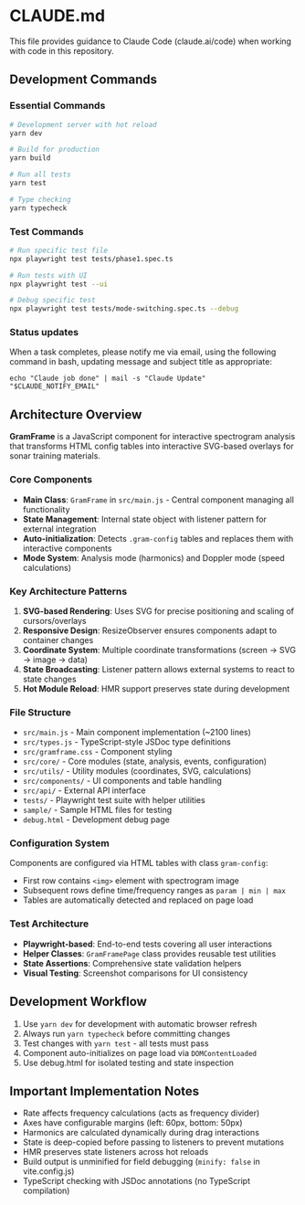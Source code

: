 # CLAUDE.md

This file provides guidance to Claude Code (claude.ai/code) when working with code in this repository.

## Development Commands

### Essential Commands
```bash
# Development server with hot reload
yarn dev

# Build for production
yarn build

# Run all tests
yarn test

# Type checking
yarn typecheck
```

### Test Commands
```bash
# Run specific test file
npx playwright test tests/phase1.spec.ts

# Run tests with UI
npx playwright test --ui

# Debug specific test
npx playwright test tests/mode-switching.spec.ts --debug
```

### Status updates

When a task completes, please notify me via email, using the following command in bash, updating message and subject title as appropriate:

```
echo "Claude job done" | mail -s "Claude Update" "$CLAUDE_NOTIFY_EMAIL"
```

## Architecture Overview

**GramFrame** is a JavaScript component for interactive spectrogram analysis that transforms HTML config tables into interactive SVG-based overlays for sonar training materials.

### Core Components

- **Main Class**: `GramFrame` in `src/main.js` - Central component managing all functionality
- **State Management**: Internal state object with listener pattern for external integration
- **Auto-initialization**: Detects `.gram-config` tables and replaces them with interactive components
- **Mode System**: Analysis mode (harmonics) and Doppler mode (speed calculations)

### Key Architecture Patterns

1. **SVG-based Rendering**: Uses SVG for precise positioning and scaling of cursors/overlays
2. **Responsive Design**: ResizeObserver ensures components adapt to container changes  
3. **Coordinate System**: Multiple coordinate transformations (screen → SVG → image → data)
4. **State Broadcasting**: Listener pattern allows external systems to react to state changes
5. **Hot Module Reload**: HMR support preserves state during development

### File Structure

- `src/main.js` - Main component implementation (~2100 lines)
- `src/types.js` - TypeScript-style JSDoc type definitions
- `src/gramframe.css` - Component styling
- `src/core/` - Core modules (state, analysis, events, configuration)
- `src/utils/` - Utility modules (coordinates, SVG, calculations)
- `src/components/` - UI components and table handling
- `src/api/` - External API interface
- `tests/` - Playwright test suite with helper utilities
- `sample/` - Sample HTML files for testing
- `debug.html` - Development debug page

### Configuration System

Components are configured via HTML tables with class `gram-config`:
- First row contains `<img>` element with spectrogram image
- Subsequent rows define time/frequency ranges as `param | min | max`
- Tables are automatically detected and replaced on page load

### Test Architecture

- **Playwright-based**: End-to-end tests covering all user interactions
- **Helper Classes**: `GramFramePage` class provides reusable test utilities
- **State Assertions**: Comprehensive state validation helpers
- **Visual Testing**: Screenshot comparisons for UI consistency

## Development Workflow

1. Use `yarn dev` for development with automatic browser refresh
2. Always run `yarn typecheck` before committing changes
3. Test changes with `yarn test` - all tests must pass
4. Component auto-initializes on page load via `DOMContentLoaded`
5. Use debug.html for isolated testing and state inspection

## Important Implementation Notes

- Rate affects frequency calculations (acts as frequency divider)
- Axes have configurable margins (left: 60px, bottom: 50px)
- Harmonics are calculated dynamically during drag interactions
- State is deep-copied before passing to listeners to prevent mutations
- HMR preserves state listeners across hot reloads
- Build output is unminified for field debugging (`minify: false` in vite.config.js)
- TypeScript checking with JSDoc annotations (no TypeScript compilation)